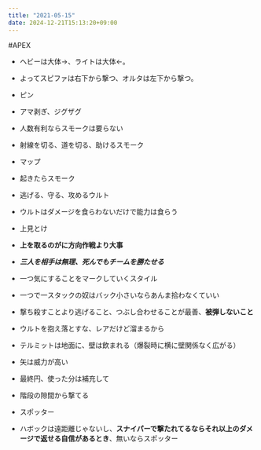 ```yaml
---
title: "2021-05-15"
date: 2024-12-21T15:13:20+09:00
---
```

#APEX

- ヘビーは大体→、ライトは大体←。
- よってスピファは右下から撃つ、オルタは左下から撃つ。


- ピン
- アマ剥ぎ、ジグザグ
- 人数有利ならスモークは要らない
- 射線を切る、道を切る、助けるスモーク
- マップ
- 起きたらスモーク
- 逃げる、守る、攻めるウルト

- ウルトはダメージを食らわないだけで能力は食らう

- 上見とけ
- **上を取るのがに方向作戦より大事**
- ***三人を相手は無理、死んでもチームを勝たせる***
- 一つ気にすることをマークしていくスタイル
- 一つで一スタックの奴はバック小さいならあんま拾わなくていい
- 撃ち殺すことより逃げること、つぶし合わせることが最善、**被弾しないこと**
- ウルトを抱え落とすな、レアだけど溜まるから
- テルミットは地面に、壁は飲まれる（爆裂時に横に壁関係なく広がる）
- 矢は威力が高い
- 最終円、使った分は補充して
- 階段の隙間から撃てる


- スポッター
- ハボックは遠距離じゃないし、**スナイパーで撃たれてるならそれ以上のダメージで返せる自信があるとき**、無いならスポッター
